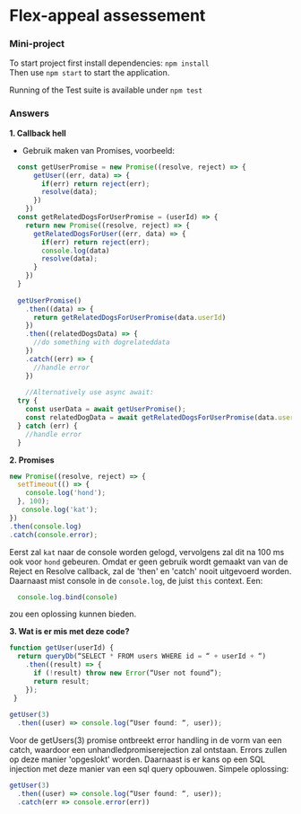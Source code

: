 # Flex-appeal assessement

### Mini-project
To start project first install dependencies:
`npm install`  
Then use `npm start` to start the application.

Running of the Test suite is available under `npm test`

### Answers
**1. Callback hell**
- Gebruik maken van Promises, voorbeeld:
```javascript
  const getUserPromise = new Promise((resolve, reject) => {
      getUser((err, data) => {
        if(err) return reject(err);
        resolve(data);      
      })
    })
  const getRelatedDogsForUserPromise = (userId) => {
    return new Promise((resolve, reject) => {
      getRelatedDogsForUser((err, data) => {
        if(err) return reject(err);
        console.log(data)
        resolve(data);
      }
    })
  }
  
  getUserPromise()
    .then((data) => {
      return getRelatedDogsForUserPromise(data.userId)
    })
    .then((relatedDogsData) => {
      //do something with dogrelateddata
    })
    .catch((err) => {
      //handle error
    })
    
    //Alternatively use async await:
  try {
    const userData = await getUserPromise();
    const relatedDogData = await getRelatedDogsForUserPromise(data.userId)
  } catch (err) {
    //handle error
  }
```
**2. Promises**
```javascript
new Promise((resolve, reject) => {
  setTimeout(() => {
    console.log('hond');
  }, 100);
   console.log('kat');
})
.then(console.log)
.catch(console.error);
```

Eerst zal `kat` naar de console worden gelogd, vervolgens zal dit na 100 ms ook voor `hond` gebeuren.
Omdat er geen gebruik wordt gemaakt van van de Reject en Resolve callback, zal de 'then' en 'catch' nooit uitgevoerd worden.
Daarnaast mist console in de `console.log`, de juist `this` context. Een:
```javascript
  console.log.bind(console)
```
zou een oplossing kunnen bieden.

**3. Wat is er mis met deze code?**
```javascript
function getUser(userId) {
  return queryDb(“SELECT * FROM users WHERE id = “ + userId + “)
    .then((result) => {
      if (!result) throw new Error(“User not found”);
      return result;
    });
 }
 
getUser(3)
  .then((user) => console.log(“User found: “, user));
```
Voor de getUsers(3) promise ontbreekt error handling in de vorm van een catch, 
waardoor een unhandledpromiserejection zal ontstaan. Errors zullen op deze manier 'opgeslokt' worden.
Daarnaast is er kans op een SQL injection met deze manier van een sql query opbouwen.
Simpele oplossing:
```javascript
getUser(3)
  .then((user) => console.log(“User found: “, user));
  .catch(err => console.error(err))
```
